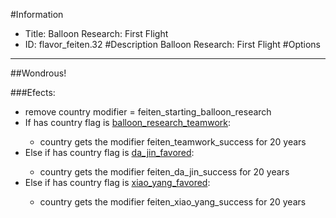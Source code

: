 #Information
 - Title: Balloon Research: First Flight
 - ID: flavor_feiten.32
#Description
Balloon Research: First Flight
#Options

___
##Wondrous!

###Efects:<ul><li>remove country modifier = feiten_starting_balloon_research</li><li>If has country flag is [balloon_research_teamwork](../flags/balloon_research_teamwork.md):</li><ul><li>country gets the modifier feiten_teamwork_success for 20 years</li></ul><li>Else if has country flag is [da_jin_favored](../flags/da_jin_favored.md):</li><ul><li>country gets the modifier feiten_da_jin_success for 20 years</li></ul><li>Else if has country flag is [xiao_yang_favored](../flags/xiao_yang_favored.md):</li><ul><li>country gets the modifier feiten_xiao_yang_success for 20 years</li></ul></ul>
